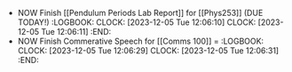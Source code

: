 - NOW Finish [[Pendulum Periods Lab Report]] for [[Phys253]] (DUE TODAY!)
  :LOGBOOK:
  CLOCK: [2023-12-05 Tue 12:06:10]
  CLOCK: [2023-12-05 Tue 12:06:11]
  :END:
- NOW Finish Commerative Speech for [[Comms 100]] =
  :LOGBOOK:
  CLOCK: [2023-12-05 Tue 12:06:29]
  CLOCK: [2023-12-05 Tue 12:06:31]
  :END: